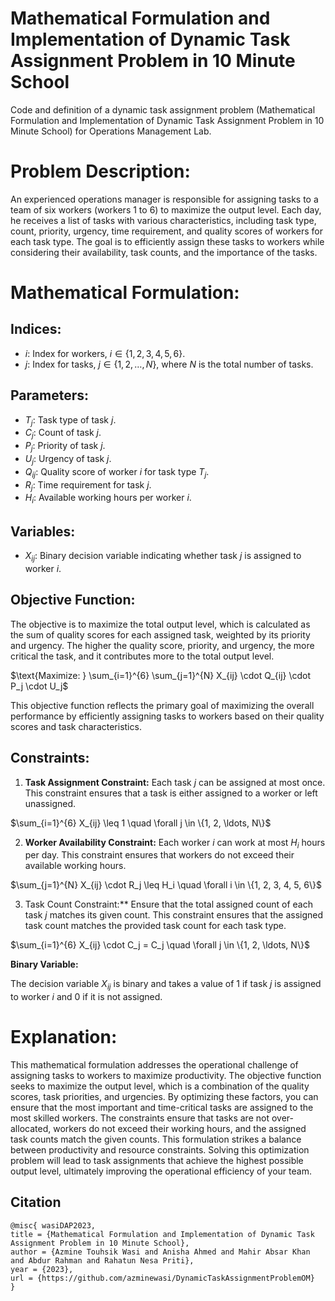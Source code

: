 # Mathematical Formulation and Implementation of Dynamic Task Assignment Problem in 10 Minute School
Code and definition of a dynamic task assignment problem (Mathematical Formulation and Implementation of Dynamic Task Assignment Problem in 10 Minute School) for Operations Management Lab.

# **Problem Description:**
An experienced operations manager is responsible for assigning tasks to a team of six workers (workers 1 to 6) to maximize the output level. Each day, he receives a list of tasks with various characteristics, including task type, count, priority, urgency, time requirement, and quality scores of workers for each task type. The goal is to efficiently assign these tasks to workers while considering their availability, task counts, and the importance of the tasks.

# **Mathematical Formulation:**

## **Indices:**
- $i$: Index for workers, $i \in \{1, 2, 3, 4, 5, 6\}$.
- $j$: Index for tasks, $j \in \{1, 2, \ldots, N\}$, where $N$ is the total number of tasks.

## **Parameters:**
- $T_j$: Task type of task $j$.
- $C_j$: Count of task $j$.
- $P_j$: Priority of task $j$.
- $U_j$: Urgency of task $j$.
- $Q_{ij}$: Quality score of worker $i$ for task type $T_j$.
- $R_j$: Time requirement for task $j$.
- $H_i$: Available working hours per worker $i$.

## **Variables:**
- $X_{ij}$: Binary decision variable indicating whether task $j$ is assigned to worker $i$.

## **Objective Function:**
The objective is to maximize the total output level, which is calculated as the sum of quality scores for each assigned task, weighted by its priority and urgency. The higher the quality score, priority, and urgency, the more critical the task, and it contributes more to the total output level.


$\text{Maximize: } \sum_{i=1}^{6} \sum_{j=1}^{N} X_{ij} \cdot Q_{ij} \cdot P_j \cdot U_j$


This objective function reflects the primary goal of maximizing the overall performance by efficiently assigning tasks to workers based on their quality scores and task characteristics.

## **Constraints:**

1. **Task Assignment Constraint:**
Each task $j$ can be assigned at most once. This constraint ensures that a task is either assigned to a worker or left unassigned.

$\sum_{i=1}^{6} X_{ij} \leq 1 \quad \forall j \in \{1, 2, \ldots, N\}$

2. **Worker Availability Constraint:**
Each worker $i$ can work at most $H_i$ hours per day. This constraint ensures that workers do not exceed their available working hours.

$\sum_{j=1}^{N} X_{ij} \cdot R_j \leq H_i \quad \forall i \in \{1, 2, 3, 4, 5, 6\}$

3. Task Count Constraint:**
Ensure that the total assigned count of each task $j$ matches its given count. This constraint ensures that the assigned task count matches the provided task count for each task type.

$\sum_{i=1}^{6} X_{ij} \cdot C_j = C_j \quad \forall j \in \{1, 2, \ldots, N\}$

**Binary Variable:**

The decision variable $X_{ij}$ is binary and takes a value of 1 if task $j$ is assigned to worker $i$ and 0 if it is not assigned.

# **Explanation:**
This mathematical formulation addresses the operational challenge of assigning tasks to workers to maximize productivity. The objective function seeks to maximize the output level, which is a combination of the quality scores, task priorities, and urgencies. By optimizing these factors, you can ensure that the most important and time-critical tasks are assigned to the most skilled workers.
The constraints ensure that tasks are not over-allocated, workers do not exceed their working hours, and the assigned task counts match the given counts. This formulation strikes a balance between productivity and resource constraints.
Solving this optimization problem will lead to task assignments that achieve the highest possible output level, ultimately improving the operational efficiency of your team.


## Citation
```
@misc{ wasiDAP2023,
title = {Mathematical Formulation and Implementation of Dynamic Task Assignment Problem in 10 Minute School},
author = {Azmine Touhsik Wasi and Anisha Ahmed and Mahir Absar Khan and Abdur Rahman and Rahatun Nesa Priti},
year = {2023},
url = {https://github.com/azminewasi/DynamicTaskAssignmentProblemOM}
}
```
